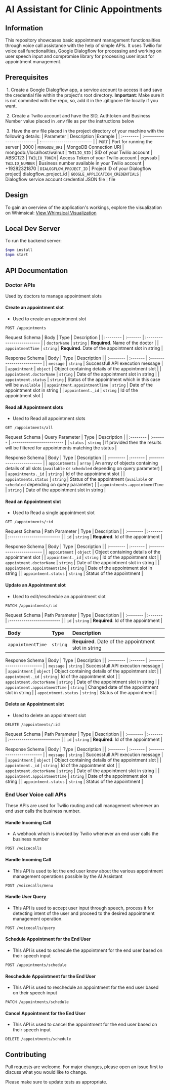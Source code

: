 # AI Assistant for Clinic Appointments

## Information
This repository showcases basic appointment management functionailties through voice call assistance with the help of simple APIs. It uses Twilio for voice call functionailties, Google Dialogflow for processing and working on user speech input and compromise library for processing user input for appointment management.

## Prerequisites
 1. Create a Google Dialogflow app, a service account to access it and save the credential file within the project's root directory. **Important**: Make sure it is not commited with the repo, so, add it in the .gitignore file locally if you want.

 2. Create a Twilio account and have the SID, Authtoken and Business Number value placed in .env file as per the instructions below

 3. Have the env file placed in the project directory of your machine with the following details:
| Parameter | Description                |Example                |
| :-------- | :------------------------- | :------------------------- |
| `PORT` | Port for running the server | 3000
| `MONGODB_URI` | MongoDB Connection URI | mongodb://localhost/walnut
| `TWILIO_SID` | SID of your Twilio account | ABSC123
| `TWILIO_TOKEN` | Access Token of your Twilio account | eqwsab
| `TWILIO_NUMBER` | Business number available in your Twilio account | +19282321870
| `DIALOGFLOW_PROJECT_ID` | Project ID of your Dialogflow project| dialogflow_project_id
| `GOOGLE_APPLICATION_CREDENTIALS` | Dialogflow service account credential JSON file | file

## Design
To gain an overview of the application's workings, explore the visualization on Whimsical: [View Whimsical Visualization](https://whimsical.com/walnut-voice-assists-app-9T9gbrvD3DfXyR4FRZ5LNe)

## Local Dev Server
To run the backend server:
```bash
$npm install
$npm start
```

## API Documentation

### Doctor APIs
Used by doctors to manage appointment slots

#### Create an appointment slot
- Used to create an appointment slot
```http
POST /appointments
```
Request Schema
| Body | Type     | Description                |
| :-------- | :------- | :------------------------- |
| `doctorName` | `string` | **Required**. Name of the doctor |
| `appointmentTime` | `string` | **Required**. Date of the appointment slot in string |

Response Schema
| Body | Type     | Description                |
| :-------- | :------- | :------------------------- |
| `message` | `string` | Successfull API execution message |
| `appointment` | `object` | Object containing details of the appointment slot |
| `appointment.doctorName` | `string` | Date of the appointment slot in string |
| `appointment.status` | `string` | Status of the appointment which in this case will be `available` |
| `appointment.appointmentTime` | `string` | Date of the appointment slot in string |
| `appointment._id` | `string` | Id of the appointment slot |

#### Read all Appointment slots
- Used to Read all appointment slots
```http
GET /appointments/all
```
Request Schema
| Query Parameter | Type     | Description                |
| :-------- | :------- | :------------------------- |
| `status` | `string` | If provided then the results will be filtered for appointments matching the status |

Response Schema
| Body | Type     | Description                |
| :-------- | :------- | :------------------------- |
| `appointments` | `array` | An array of objects containing details of all slots (`available` or `scheduled` depending on query parameter) |
| `appointments._id` | `string` | Id of the appointment slot |
| `appointments.status` | `string` | Status of the appointment (`available` or `scheduled` depending on query parameter) |
| `appointments.appointmentTime` | `string` | Date of the appointment slot in string |

#### Read an Appointment slot
- Used to Read a single appointment slot

```http
GET /appointments/:id
```
Request Schema
| Path Parameter | Type     | Description                |
| :-------- | :------- | :------------------------- |
| `id` | `string` | **Required**. Id of the appointment |

Response Schema
| Body | Type     | Description                |
| :-------- | :------- | :------------------------- |
| `appointment` | `object` | Object containing details of the appointment slot |
| `appointment._id` | `string` | Id of the appointment slot |
| `appointment.doctorName` | `string` | Date of the appointment slot in string |
| `appointment.appointmentTime` | `string` | Date of the appointment slot in string |
| `appointment.status` | `string` | Status of the appointment |

#### Update an Appointment slot
- Used to edit/reschedule an appointment slot
```http
PATCH /appointments/:id
```
Request Schema
| Path Parameter | Type     | Description                |
| :-------- | :------- | :------------------------- |
| `id` | `string` | **Required**. Id of the appointment |

| Body | Type     | Description                |
| :-------- | :------- | :------------------------- |
| `appointmentTime` | `string` | **Required**. Date of the appointment slot in string |

Response Schema
| Body | Type     | Description                |
| :-------- | :------- | :------------------------- |
| `message` | `string` | Successfull API execution message |
| `appointment` | `object` | Object containing details of the appointment slot |
| `appointment._id` | `string` | Id of the appointment slot |
| `appointment.doctorName` | `string` | Date of the appointment slot in string |
| `appointment.appointmentTime` | `string` | Changed date of the appointment slot in string |
| `appointment.status` | `string` | Status of the appointment |

#### Delete an Appointment slot
- Used to delete an appointment slot
```http
DELETE /appointments/:id
```
Request Schema
| Path Parameter | Type     | Description                |
| :-------- | :------- | :------------------------- |
| `id` | `string` | **Required**. Id of the appointment |

Response Schema
| Body | Type     | Description                |
| :-------- | :------- | :------------------------- |
| `message` | `string` | Successfull API execution message |
| `appointment` | `object` | Object containing details of the appointment slot |
| `appointment._id` | `string` | Id of the appointment slot |
| `appointment.doctorName` | `string` | Date of the appointment slot in string |
| `appointment.appointmentTime` | `string` | Date of the appointment slot in string |
| `appointment.status` | `string` | Status of the appointment |

### End User Voice call APIs 
These APIs are used for Twilio routing and call management whenever an end user calls the business number. 

#### Handle Incoming Call
- A webhook which is invoked by Twilio whenever an end user calls the business number
```http
POST /voicecalls
```

#### Handle Incoming Call
- This API is used to let the end user know about the various appointment management operations possible by the AI Assistant
```http
POST /voicecalls/menu
```

#### Handle User Query
- This API is used to accept user input through speech, process it for detecting intent of the user and proceed to the desired appointment management operation.
```http
POST /voicecalls/query
```

#### Schedule Appointment for the End User
- This API is used to schedule the appointment for the end user based on their speech input
```http
POST /appointments/schedule
```

#### Reschedule Appointment for the End User
- This API is used to reschedule an appointment for the end user based on their speech input
```http
PATCH /appointments/schedule
```

#### Cancel Appointment for the End User
- This API is used to cancel the appointment for the end user based on their speech input
```http
DELETE /appointments/schedule
```

## Contributing

Pull requests are welcome. For major changes, please open an issue first
to discuss what you would like to change.

Please make sure to update tests as appropriate.